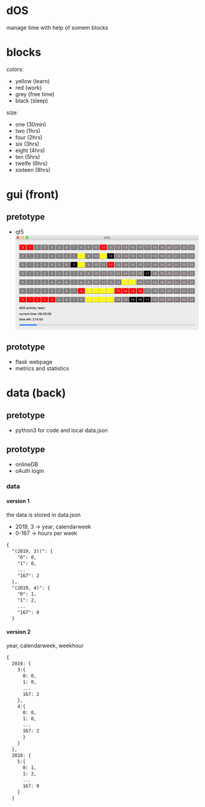 # dOS
manage time with help of somem blocks

# blocks

colors:
- yellow (learn)
- red (work)
- grey (free time)
- black (sleep)

size:
- one (30min)
- two (1hrs)
- four (2hrs)
- six (3hrs)
- eight (4hrs)
- ten (5hrs)
- twelfe (6hrs)
- sixteen (8hrs)

# gui (front)
## pretotype
- qt5
![pic](doc/pretotype2.png)

## prototype
- flask webpage
- metrics and statistics

# data (back)

## pretotype
- python3 for code and local data.json

## prototype
- onlineDB
- oAuth login

### data
#### version 1
the data is stored in data.json
- 2019, 3 -> year, calendarweek
- 0-167 -> hours per week

```
{
  "(2019, 3))": {
    "0": 0,
    "1": 0,
    ...
    "167": 2
  },
  "(2019, 4)": {
    "0": 1,
    "1": 2,
    ...
    "167": 0
  }
```
#### version 2
year, calendarweek, weekhour
```
{
  2019: {
    3:{
      0: 0,
      1: 0,
      ...
      167: 2
    },
    4:{
      0: 0,
      1: 0,
      ...
      167: 2
      }  
    }
  },
  2018: {
    5:{
      0: 1,
      1: 2,
      ...
      167: 0  
    }
  }
```

